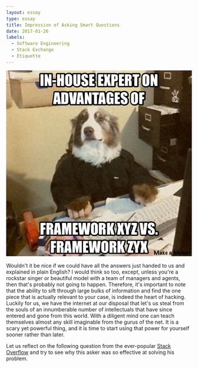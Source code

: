 ```yaml
---
layout: essay
type: essay
title: Impression of Asking Smart Questions
date: 2017-01-26
labels:
  - Software Engineering
  - Stack Exchange
  - Etiquette
---
```


<img class="ui centered medium image" src="../images/expert.png">

Wouldn't it be nice if we could have all the answers just handed to us and explained in plain English? I would think so too, except, unless you're a rockstar singer or beautiful model with a team of managers and agents, then that's probably not going to happen. Therefore, it's important to note that the ability to sift through large bulks of information and find the one piece that is actually relevant to your case, is indeed the heart of hacking.
Luckily for us, we have the internet at our disposal that let's us steal from the souls of an innumberable number of intellectuals that have since entered and gone from this world. With a diligent mind one can teach themselves almost any skill imaginable from the gurus of the net. It is a scary yet powerful thing, and it is time to start using that power for yourself sooner rather than later.

Let us reflect on the following question from the ever-popular [Stack Overflow](stackoverflow.com/) and try to see why this asker was so effective at solving his problem.

